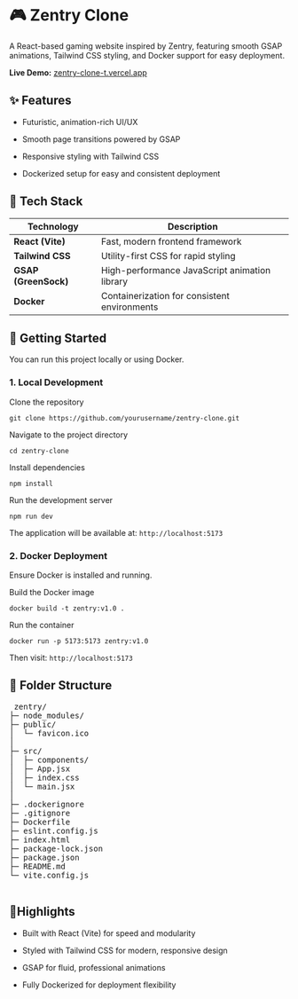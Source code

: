 # 🎮 **Zentry Clone**

A React-based gaming website inspired by Zentry, featuring smooth GSAP animations, Tailwind CSS styling, and Docker support for easy deployment.

**Live Demo:** [zentry-clone-t.vercel.app](zentry-clone-t.vercel.app)




## ✨ **Features**

- Futuristic, animation-rich UI/UX

- Smooth page transitions powered by GSAP

- Responsive styling with Tailwind CSS

- Dockerized setup for easy and consistent deployment

## 🧠 **Tech Stack**

| Technology           | Description                                   |
| -------------------- | --------------------------------------------- |
| **React (Vite)**     | Fast, modern frontend framework               |
| **Tailwind CSS**     | Utility-first CSS for rapid styling           |
| **GSAP (GreenSock)** | High-performance JavaScript animation library |
| **Docker**           | Containerization for consistent environments  |

## 🚀 **Getting Started**

You can run this project locally or using Docker.

### **1. Local Development**

Clone the repository

```git clone https://github.com/yourusername/zentry-clone.git```


Navigate to the project directory

```cd zentry-clone```


Install dependencies

```npm install```


Run the development server

```npm run dev```


The application will be available at:
```http://localhost:5173```



### **2. Docker Deployment**

Ensure Docker is installed and running.

Build the Docker image

```docker build -t zentry:v1.0 .```


Run the container

```docker run -p 5173:5173 zentry:v1.0```


Then visit:
```http://localhost:5173```

## 📂 **Folder Structure**

<pre> zentry/
├─ node_modules/
├─ public/
│  └─ favicon.ico
│
├─ src/
│  ├─ components/
│  ├─ App.jsx
│  ├─ index.css
│  └─ main.jsx
│
├─ .dockerignore
├─ .gitignore
├─ Dockerfile
├─ eslint.config.js
├─ index.html
├─ package-lock.json
├─ package.json
├─ README.md
└─ vite.config.js
 </pre>


 ## 🌟**Highlights**

- Built with React (Vite) for speed and modularity

- Styled with Tailwind CSS for modern, responsive design

- GSAP for fluid, professional animations

- Fully Dockerized for deployment flexibility
